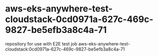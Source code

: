 # aws-eks-anywhere-test-cloudstack-0cd0971a-627c-469c-9827-be5efb3a8c4a-71
repository for use with E2E test job aws-eks-anywhere-test-cloudstack:0cd0971a-627c-469c-9827-be5efb3a8c4a-71
